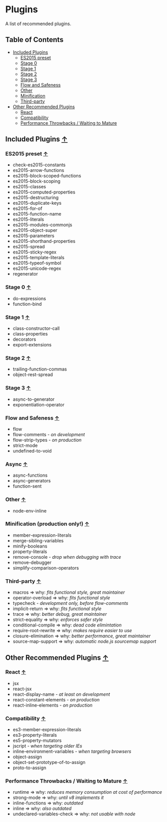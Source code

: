 # Plugins

A list of recommended plugins.

## Table of Contents

* [Included Plugins](#included-plugins)
  * [ES2015 preset](#es2015-preset-)
  * [Stage 0](#stage-0-)
  * [Stage 1](#stage-1-)
  * [Stage 2](#stage-2-)
  * [Stage 3](#stage-3-)
  * [Flow and Safeness](#flow-and-safeness-)
  * [Other](#other-)
  * [Minification](#minification-)
  * [Third-party](#third-party-)
* [Other Recommended Plugins](#other-recommended-plugins-)
  * [React](#react-)
  * [Compatibility](#compatibility-)
  * [Performance Throwbacks / Waiting to Mature](#performance-throwbacks--waiting-to-mature-)

## Included Plugins [↑](#table-of-contents)

### ES2015 preset [↑](#table-of-contents)

* check-es2015-constants
* es2015-arrow-functions
* es2015-block-scoped-functions
* es2015-block-scoping
* es2015-classes
* es2015-computed-properties
* es2015-destructuring
* es2015-duplicate-keys
* es2015-for-of
* es2015-function-name
* es2015-literals
* es2015-modules-commonjs
* es2015-object-super
* es2015-parameters
* es2015-shorthand-properties
* es2015-spread
* es2015-sticky-regex
* es2015-template-literals
* es2015-typeof-symbol
* es2015-unicode-regex
* regenerator

### Stage 0 [↑](#table-of-contents)

* do-expressions
* function-bind

### Stage 1 [↑](#table-of-contents)

* class-constructor-call
* class-properties
* decorators
* export-extensions

### Stage 2 [↑](#table-of-contents)

* trailing-function-commas
* object-rest-spread

### Stage 3 [↑](#table-of-contents)

* async-to-generator
* exponentiation-operator

### Flow and Safeness [↑](#table-of-contents)

* flow
* flow-comments _- on development_
* flow-strip-types _- on production_
* strict-mode
* undefined-to-void

### Async [↑](#table-of-contents)

* async-functions
* async-generators
* function-sent

### Other [↑](#table-of-contents)

* node-env-inline

### Minification (production only!) [↑](#table-of-contents)

* member-expression-literals
* merge-sibling-variables
* minify-booleans
* property-literals
* remove-console _- drop when debugging with trace_
* remove-debugger
* simplify-comparison-operators

### Third-party [↑](#table-of-contents)

* macros => why: _fits functional style, great maintainer_
* operator-overload => why: _fits functional style_
* typecheck _- development only, before flow-comments_
* implicit-return => why: _fits functional style_
* trace => why: _better debug, great maintainer_
* strict-equality => why: _enforces safer style_
* conditional-compile => why: _dead code elimintation_
* require-root-rewrite => why: _makes require easier to use_
* closure-elimination => why: _better performance, great maintainer_
* source-map-support => why: _automatic node.js sourcemap support_

## Other Recommended Plugins [↑](#table-of-contents)

### React [↑](#table-of-contents)

* jsx
* react-jsx
* react-display-name _- at least on development_
* react-constant-elements _- on production_
* react-inline-elements _- on production_

### Compatibility [↑](#table-of-contents)

* es3-member-expression-literals
* es3-property-literals
* es5-property-mutators
* jscript _- when targeting older IEs_
* inline-environment-variables _- when targeting browsers_
* object-assign
* object-set-prototype-of-to-assign
* proto-to-assign

### Performance Throwbacks / Waiting to Mature [↑](#table-of-contents)

* runtime => why: _reduces memory consumption at cost of performance_
* strong-mode => why: _until v8 implements it_
* inline-functions => why: _outdated_
* inline => why: _also outdated_
* undeclared-variables-check => why: _not usable with node_
